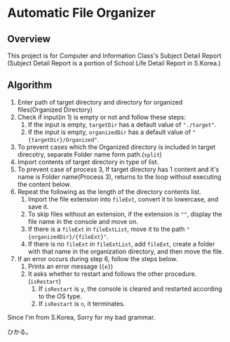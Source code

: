 # Automatic File Organizer
## Overview

This project is for Computer and Information Class's Subject Detail Report\
(Subject Detail Report is a portion of School Life Detail Report in S.Korea.)

## Algorithm

1. Enter path of target directory and directory for organized files(Organized Directory)
2. Check if input(in 1) is empty or not and follow these steps:
	1. If the input is empty, ```targetDir``` has a default value of ```"./target"```.
	2. If the input is empty, ```organizedDir``` has a default value of ```"{targetDir}/Organized"```.
3. To prevent cases which the Organized directory is included in target direcotry, separate Folder name form path.(```split```)
4. Import contents of target directory in type of list.
5. To prevent case of process 3, If target directory has 1 content and it's name is Folder name(Process 3), returns to the loop without executing the content below.
6. Repeat the following as the length of the directory contents list.
	1. Import the file extension into ```fileExt```, convert it to lowercase, and save it.
	2. To skip files without an extension, if the extension is ```""```, display the file name in the console and move on.
	3. If there is a ```fileExt``` in ```fileExtList```, move it to the path ```"{organizedDir}/{fileExt}"```.
	4. If there is no ```fileExt``` in ```fileExtList```, add ```fileExt```, create a folder with that name in the organization directory, and then move the file.
7. If an error occurs during step 6, follow the steps below.
	1. Prints an error message (```{e}```)
	2. It asks whether to restart and follows the other procedure. (```isRestart```)
		1. If ```isRestart``` is ```y```, the console is cleared and restarted according to the OS type.
		2. If ```isRestart``` is ```n```, it terminates.




Since I'm from S.Korea, Sorry for my bad grammar.



ひかる。